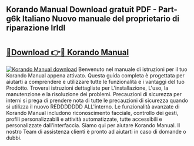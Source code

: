 ## Korando Manual Download gratuit PDF - Part-g6k Italiano Nuovo manuale del proprietario di riparazione Irldl

# <h2><a href="http://dfa1dh.blite.top/?on=Korando+Manual">🔗Download 👉🔴 Korando Manual</a></h2>

[![Korando Manual download](https://i.imgur.com/lujVjoI.png)](http://dfa1dh.blite.top/?on=Korando+Manual)
Benvenuto nel manuale di istruzioni per il tuo Korando Manual appena attivato. Questa guida completa è progettata per aiutarti a comprendere e utilizzare tutte le funzionalità e i vantaggi del tuo Prodotto. Troverai istruzioni dettagliate per L'installazione, L'uso, la manutenzione e la risoluzione dei problemi. Precauzioni di sicurezza per interni si prega di prendere nota di tutte le precauzioni di sicurezza quando si utilizza il nuovo REDDDDDDD ALL'interno. Le funzionalità avanzate di Korando Manual includono riconoscimento facciale, controllo dei gesti, profili personalizzabili e attività automatizzate, tutte accessibili e personalizzate dall'interfaccia. Siamo qui per aiutare Korando Manual. Il nostro Team di assistenza clienti è pronto ad aiutarti in caso di domande o dubbi.
